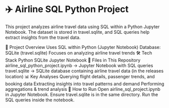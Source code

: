# ✈️ Airline SQL Python Project
This project analyzes airline travel data using SQL within a Python Jupyter Notebook. The dataset is stored in travel.sqlite, and SQL queries help extract insights from the travel data.

📌 Project Overview
Uses SQL within Python (Jupyter Notebook)
Database: SQLite (travel.sqlite)
Focuses on analyzing airline travel trends
🛠️ Tech Stack
Python
SQLite
Jupyter Notebook
📂 Files in This Repository
airline_sql_python_project.ipynb → Jupyter Notebook with SQL queries
travel.sqlite → SQLite database containing airline travel data (in the releases location)
📊 Key Analyses
Querying flight details, passenger trends, and booking data
Extracting insights into travel patterns and demand
Performing aggregations & trend analysis
🚀 How to Run
Open airline_sql_project.ipynb in Jupyter Notebook.
Ensure travel.sqlite is in the same directory.
Run the SQL queries inside the notebook.
